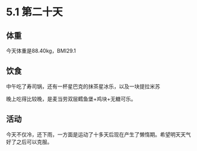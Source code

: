 # 5.1 第二十天

## 体重

今天体重是88.40kg，BMI29.1

## 饮食

中午吃了寿司锅，还有一杯星巴克的抹茶星冰乐，以及一块提拉米苏

晚上吃得比较晚，是麦当劳双层鳕鱼堡+鸡块+无糖可乐。

## 活动

今天不仅冷，还下雨，一方面是运动了十多天后现在产生了懒惰期。希望明天天气好了之后可以克服。